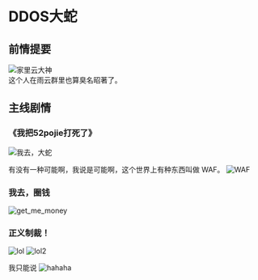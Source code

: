 # DDOS大蛇  
## 前情提要  

![家里云大神](../images/ddos-loser/Screenshot_2024-05-03-09-38-23-046_com.tencent.mobileqq.jpg "小学生")   
这个人在雨云群里也算臭名昭著了。  
## 主线剧情  
### 《我把52pojie打死了》
![我去，大蛇](../images/ddos-loser/51f6a6e4c5c3a4d12d7d21421da07235.jpg)

有没有一种可能啊，我说是可能啊，这个世界上有种东西叫做 WAF。
![WAF](https://pic2.zhimg.com/80/v2-5a61aa78bb055fb4d18f755db6a91115_1440w.webp)

### 我去，圈钱
![get_me_money](../images/ddos-loser/76539ecc298bc035a8f12ac8158f368e.jpg)

### 正义制裁！
![lol](../images/ddos-loser/8b549822a49d42b263b2f81027ef8e89.jpg)
![lol2](../images/ddos-loser/8d78adab96bab49d2753653ec495492f_720.jpg)

我只能说
![hahaha](../images/ddos-loser/4dd483fc634a5dc479a079b6f0835705.jpg)

